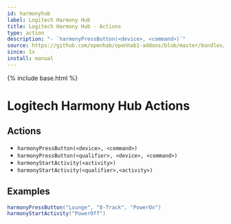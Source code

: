 ```yaml
---
id: harmonyhub
label: Logitech Harmony Hub
title: Logitech Harmony Hub - Actions
type: action
description: "- `harmonyPressButton(<device>, <command>)`"
source: https://github.com/openhab/openhab1-addons/blob/master/bundles/action/org.openhab.action.harmonyhub/README.md
since: 1x
install: manual
---
```


<!-- Attention authors: Do not edit directly. Please add your changes to the appropriate source repository -->

{% include base.html %}

# Logitech Harmony Hub Actions

## Actions

- `harmonyPressButton(<device>, <command>)`
- `harmonyPressButton(<qualifier>, <device>, <command>)`
- `harmonyStartActivity(<activity>)`
- `harmonyStartActivity(<qualifier>,<activity>)`

## Examples

```java
harmonyPressButton("Lounge", "8-Track", "PowerOn")
harmonyStartActivity("PowerOff")
```
